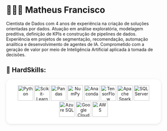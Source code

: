 # 👨🏽‍💻 Matheus Francisco

Cientista de Dados com 4 anos de experiência na criação de soluções orientadas por dados. Atuação em análise exploratória, modelagem preditiva, definição de KPIs e construção de pipelines de dados. Experiência em projetos de segmentação, recomendação, automação analítica e desenvolvimento de agentes de IA. Comprometido com a geração de valor por meio de Inteligência Artificial aplicada à tomada de decisões.
## 🤖 HardSkills:
<div style="background-color: white; border-radius: 16px; padding: 20px; box-shadow: 0 2px 8px rgba(0,0,0,0.1); display: inline-block;">
  <p align="center" style="margin: 0;">
    <img src="https://cdn.jsdelivr.net/gh/devicons/devicon@latest/icons/python/python-original.svg" width="50" alt="Python" />
    <img src="https://cdn.jsdelivr.net/gh/devicons/devicon@latest/icons/scikitlearn/scikitlearn-original.svg" width="50" alt="Scikit-Learn" />
    <img src="https://cdn.jsdelivr.net/gh/devicons/devicon@latest/icons/pandas/pandas-original-wordmark.svg" width="50" alt="Pandas" />
    <img src="https://cdn.jsdelivr.net/gh/devicons/devicon@latest/icons/numpy/numpy-original-wordmark.svg" width="50" alt="NumPy" />
    <img src="https://cdn.jsdelivr.net/gh/devicons/devicon@latest/icons/anaconda/anaconda-original.svg" width="50" alt="Anaconda" />
    <img src="https://cdn.jsdelivr.net/gh/devicons/devicon@latest/icons/tensorflow/tensorflow-original.svg" width="50" alt="TensorFlow" />              
    <img src="https://cdn.jsdelivr.net/gh/devicons/devicon@latest/icons/apachespark/apachespark-original-wordmark.svg" width="50" alt="Apache Spark" />
    <img src="https://cdn.jsdelivr.net/gh/devicons/devicon@latest/icons/microsoftsqlserver/microsoftsqlserver-original-wordmark.svg" width="50" alt="SQL Server" />
    <img src="https://cdn.jsdelivr.net/gh/devicons/devicon@latest/icons/azuresqldatabase/azuresqldatabase-original.svg" width="50" alt="Azure SQL" />
    <img src="https://cdn.jsdelivr.net/gh/devicons/devicon@latest/icons/googlecloud/googlecloud-original.svg" width="50" alt="Google Cloud" />
    <img src="https://cdn.jsdelivr.net/gh/devicons/devicon@latest/icons/amazonwebservices/amazonwebservices-original-wordmark.svg" width="50" alt="AWS" />
  </p>
</div>

